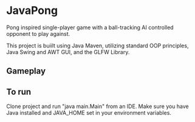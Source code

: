 
# **JavaPong**

Pong inspired single-player game with a ball-tracking AI controlled opponent to play against.

This project is buiilt using Java Maven, utilizing standard OOP principles, Java Swing and AWT GUI, and the GLFW Library.

## **Gameplay**



##   **To run**

  
Clone project and run "java main.Main" from an IDE. Make sure you have Java installed and JAVA_HOME set in your environment variables. 

